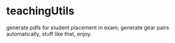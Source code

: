teachingUtils
=============

generate pdfs for student placement in exam; generate gear pairs automatically, stuff like that, enjoy. 
